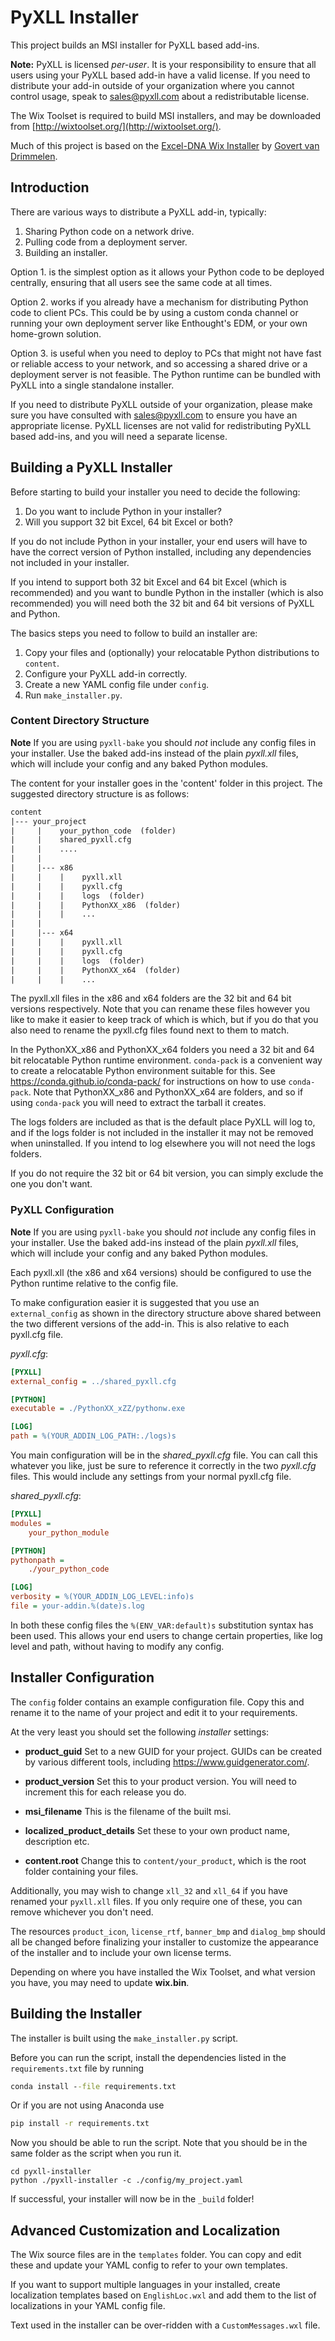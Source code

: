 
# PyXLL Installer

This project builds an MSI installer for PyXLL based add-ins.

**Note:** PyXLL is licensed *per-user*. It is your responsibility to ensure that all users using your PyXLL
based add-in have a valid license. If you need to distribute your add-in outside of your organization where
you cannot control usage, speak to [sales@pyxll.com](mailto:sales@pyxll.com) about a redistributable
license.

The Wix Toolset is required to build MSI installers, and may be downloaded from [http://wixtoolset.org/](http://wixtoolset.org/).

Much of this project is based on the [Excel-DNA Wix Installer](https://github.com/Excel-DNA/WiXInstaller)
by [Govert van Drimmelen](https://github.com/govert).  

## Introduction

There are various ways to distribute a PyXLL add-in, typically:

1. Sharing Python code on a network drive.
2. Pulling code from a deployment server.
3. Building an installer.

Option 1. is the simplest option as it allows your Python code to be deployed centrally, ensuring that all users
see the same code at all times.

Option 2. works if you already have a mechanism for distributing Python code to client PCs. This could be by using
a custom conda channel or running your own deployment server like Enthought's EDM, or your own home-grown solution.

Option 3. is useful when you need to deploy to PCs that might not have fast or reliable access to your network,
and so accessing a shared drive or a deployment server is not feasible. The Python runtime can be bundled with
PyXLL into a single standalone installer.

If you need to distribute PyXLL outside of your organization, please make sure you have consulted with
[sales@pyxll.com](mailto:sales@pyxll.com) to ensure you have an appropriate license. PyXLL licenses are not
valid for redistributing PyXLL based add-ins, and you will need a separate license.

## Building a PyXLL Installer

Before starting to build your installer you need to decide the following:

1. Do you want to include Python in your installer?
2. Will you support 32 bit Excel, 64 bit Excel or both?

If you do not include Python in your installer, your end users will have to have the correct version of Python
installed, including any dependencies not included in your installer.

If you intend to support both 32 bit Excel and 64 bit Excel (which is recommended) and you want to bundle
Python in the installer (which is also recommended) you will need both the 32 bit and 64 bit versions of
PyXLL and Python.

The basics steps you need to follow to build an installer are:

1. Copy your files and (optionally) your relocatable Python distributions to `content`.
2. Configure your PyXLL add-in correctly.
3. Create a new YAML config file under `config`.
4. Run `make_installer.py`.


### Content Directory Structure

**Note** If you are using `pyxll-bake` you should *not* include any config files in your installer. Use the baked
add-ins instead of the plain *pyxll.xll* files, which will include your config and any baked Python modules.

The content for your installer goes in the 'content' folder in this project. The suggested directory structure
is as follows:

```txt
content
|--- your_project
|     |    your_python_code  (folder)
|     |    shared_pyxll.cfg
|     |    ....
|     |
|     |--- x86
|     |    |    pyxll.xll
|     |    |    pyxll.cfg
|     |    |    logs  (folder)
|     |    |    PythonXX_x86  (folder)
|     |    |    ...
|     |
|     |--- x64
|     |    |    pyxll.xll
|     |    |    pyxll.cfg
|     |    |    logs  (folder)
|     |    |    PythonXX_x64  (folder)
|     |    |    ...
```

The pyxll.xll files in the x86 and x64 folders are the 32 bit and 64 bit versions respectively. Note that
you can rename these files however you like to make it easier to keep track of which is which, but if you
do that you also need to rename the pyxll.cfg files found next to them to match.

In the PythonXX_x86 and PythonXX_x64 folders you need a 32 bit and 64 bit relocatable Python runtime environment.
`conda-pack` is a convenient way to create a relocatable Python environment suitable for this. See
https://conda.github.io/conda-pack/ for instructions on how to use `conda-pack`. Note that PythonXX_x86 and
PythonXX_x64 are folders, and so if using `conda-pack` you will need to extract the tarball it creates.

The logs folders are included as that is the default place PyXLL will log to, and if the logs folder is
not included in the installer it may not be removed when uninstalled. If you intend to log elsewhere you
will not need the logs folders.

If you do not require the 32 bit or 64 bit version, you can simply exclude the one you don't want.


### PyXLL Configuration

**Note** If you are using `pyxll-bake` you should *not* include any config files in your installer. Use the baked
add-ins instead of the plain *pyxll.xll* files, which will include your config and any baked Python modules.

Each pyxll.xll (the x86 and x64 versions) should be configured to use the Python runtime relative to
the config file.

To make configuration easier it is suggested that you use an `external_config` as shown in the directory
structure above shared between the two different versions of the add-in. This is also relative to each pyxll.cfg
file.

*pyxll.cfg*:

```ini
[PYXLL]
external_config = ../shared_pyxll.cfg

[PYTHON]
executable = ./PythonXX_xZZ/pythonw.exe

[LOG]
path = %(YOUR_ADDIN_LOG_PATH:./logs)s
```

You main configuration will be in the *shared_pyxll.cfg* file. You can call this whatever you like, just be sure
to reference it correctly in the two *pyxll.cfg* files. This would include any settings from your normal pyxll.cfg file.

*shared_pyxll.cfg*:

```ini
[PYXLL]
modules =
    your_python_module

[PYTHON]
pythonpath =
    ./your_python_code

[LOG]
verbosity = %(YOUR_ADDIN_LOG_LEVEL:info)s
file = your-addin.%(date)s.log
```

In both these config files the `%(ENV_VAR:default)s` substitution syntax has been used. This allows your end users to
change certain properties, like log level and path, without having to modify any config.


## Installer Configuration

The `config` folder contains an example configuration file. Copy this and rename it to the name of your project
and edit it to your requirements.

At the very least you should set the following *installer* settings:

- **product_guid** Set to a new GUID for your project. GUIDs can be created by various different tools,
  including https://www.guidgenerator.com/.

- **product_version** Set this to your product version. You will need to increment this for each release you do.
  
- **msi_filename** This is the filename of the built msi.

- **localized_product_details** Set these to your own product name, description etc.

- **content.root** Change this to `content/your_product`, which is the root folder containing your files.
 
Additionally, you may wish to change `xll_32` and `xll_64` if you have renamed your `pyxll.xll` files. If you
only require one of these, you can remove whichever you don't need. 

The resources `product_icon`, `license_rtf`, `banner_bmp` and `dialog_bmp` should all be changed before finalizing
your installer to customize the appearance of the installer and to include your own license terms.

Depending on where you have installed the Wix Toolset, and what version you have, you may need to update
**wix.bin**.

## Building the Installer

The installer is built using the `make_installer.py` script.

Before you can run the script, install the dependencies listed in the `requirements.txt` file by running

```bat
conda install --file requirements.txt
```

Or if you are not using Anaconda use

```bat
pip install -r requirements.txt
```

Now you should be able to run the script. Note that you should be in the same folder as the script when you run it.

```code
cd pyxll-installer
python ./pyxll-installer -c ./config/my_project.yaml
```

If successful, your installer will now be in the `_build` folder!


## Advanced Customization and Localization

The Wix source files are in the `templates` folder. You can copy and edit these and update your YAML config
to refer to your own templates.

If you want to support multiple languages in your installed, create localization templates based on
`EnglishLoc.wxl` and add them to the list of localizations in your YAML config file.

Text used in the installer can be over-ridden with a `CustomMessages.wxl` file.
